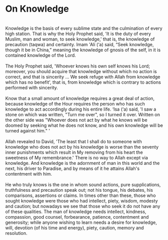 On Knowledge
============

   
 Knowledge is the basis of every sublime state and the culmination of
every high station. That is why the Holy Prophet said, 'It is the duty
of every Muslim, man and woman, to seek knowledge,' that is, the
knowledge of precaution (taqwa) and certainty. Imam 'Ali (‘a) said,
“Seek knowledge, though it be in China,” meaning the knowledge of gnosis
of the self, in it is contained knowledge of the Lord.  
    
 The Holy Prophet said, 'Whoever knows his own self knows his Lord;
moreover, you should acquire that knowledge without which no action is
correct, and that is sincerity ... We seek refuge with Allah from
knowledge which has no benefit', that is, from knowledge which is
contrary to actions performed with sincerity.  
    
 Know that a small amount of knowledge requires a great deal of action,
because knowledge of the Hour requires the person who has such knowledge
to act accordingly during his entire life. ‘Isa (‘a) said, 'I saw a
stone on which was written, "Turn me over", so I turned it over. Written
on the other side was "Whoever does not act by what he knows will be
doomed by seeking what he does not know, and his own knowledge will be
turned against him." '  
    
 Allah revealed to David, 'The least that I shall do to someone with
knowledge who does not act by his knowledge is worse than the seventy
inner punishments which result in My removing from his heart the
sweetness of My remembrance.' There is no way to Allah except via
knowledge. And knowledge is the adornment of man in this world and the
next, his driver to Paradise, and by means of it he attains Allah's
contentment with him.  
    
 He who truly knows is the one in whom sound actions, pure
supplications, truthfulness and precaution speak out; not his tongue,
his debates, his comparisons, assertions or claims. In times other than
these, those who sought knowledge were those who had intellect, piety,
wisdom, modesty and caution; but nowadays we see that those who seek it
do not have any of these qualities. The man of knowledge needs
intellect, kindness, compassion, good counsel, forbearance, patience,
contentment and generosity; while anyone wishing to learn needs a desire
for knowledge, will, devotion (of his time and energy), piety, caution,
memory and resolution.  
  


